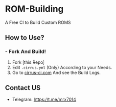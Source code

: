 # ROM-Building
A Free CI to Build Custom ROMS

## How to Use?

### - Fork And Build!
1. Fork [this Repo]
2. Edit ```.cirrus.yml``` (Only) According to your Needs.
3. Go to [cirrus-ci.com](https://cirrus-ci.com) And see the Build Logs.

## Contact US 

- Telegram: https://t.me/mrx7014
